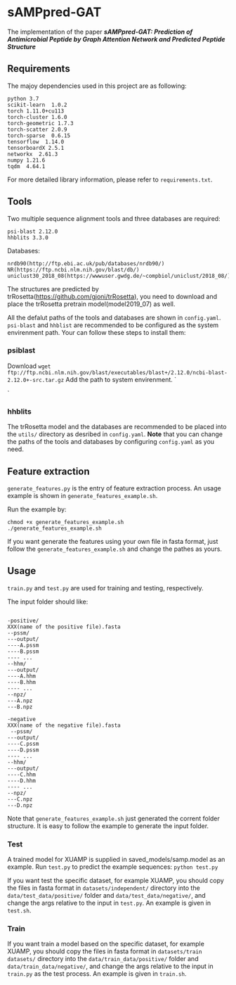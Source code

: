 # sAMPpred-GAT
The implementation of the paper ***sAMPpred-GAT: Prediction of Antimicrobial Peptide by Graph Attention Network and Predicted Peptide Structure***

## Requirements
The majoy dependencies used in this project are as following:

```
python 3.7              
scikit-learn  1.0.2
torch 1.11.0+cu113
torch-cluster 1.6.0
torch-geometric 1.7.3
torch-scatter 2.0.9
torch-sparse  0.6.15
tensorflow  1.14.0
tensorboardX 2.5.1
networkx  2.61.3                                                                                                                          
numpy 1.21.6
tqdm  4.64.1
```
For more detailed library information, please refer to `requirements.txt`. 

## Tools
Two multiple sequence alignment tools and three databases are required: 
```
psi-blast 2.12.0
hhblits 3.3.0
```
Databases:
```
nrdb90(http://ftp.ebi.ac.uk/pub/databases/nrdb90/)
NR(https://ftp.ncbi.nlm.nih.gov/blast/db/)
uniclust30_2018_08(https://wwwuser.gwdg.de/~compbiol/uniclust/2018_08/)
```
The structures are predicted by trRosetta(https://github.com/gjoni/trRosetta), you need to download and place the trRosetta pretrain model(model2019_07) as well.

All the defalut paths of the tools and databases are shown in `config.yaml`. `psi-blast` and `hhblist` are recommended to be configured as the system envirenment path.
Your can follow these steps to install them:
### psiblast
Download 
`
wget ftp://ftp.ncbi.nlm.nih.gov/blast/executables/blast+/2.12.0/ncbi-blast-2.12.0+-src.tar.gz
`
Add the path to system envirenment.
`

`

### hhblits


The trRosetta model and the databases are recommended to be placed into the `utils/` directory as desribed in `config.yaml`.
**Note** that you can change the paths of the tools and databases by configuring `config.yaml` as you need.

## Feature extraction

`generate_features.py` is the entry of feature extraction process. An usage example is shown in `generate_features_example.sh`. 

Run the example by: 
```
chmod +x generate_features_example.sh
./generate_features_example.sh
```
If you want generate the features using your own file in fasta format, just follow the `generate_features_example.sh` and change the pathes as yours.

## Usage

`train.py` and `test.py` are used for training and testing, respectively. 

The input folder should like:

```

-positive/
XXX(name of the positive file).fasta
--pssm/
---output/
----A.pssm
----B.pssm
---- ...
--hhm/
---output/
----A.hhm
----B.hhm
---- ...
--npz/
---A.npz
---B.npz

-negative
XXX(name of the negative file).fasta
 --pssm/
---output/
----C.pssm
----D.pssm
---- ...
--hhm/
---output/
----C.hhm
----D.hhm
---- ...
--npz/
---C.npz
---D.npz

```
Note that `generate_features_example.sh` just generated the corrent folder structure. It is easy to  follow the example to generate the input folder.

### Test 

A trained model for XUAMP is supplied in saved_models/samp.model as an example. Run `test.py` to predict the example sequences:
`python test.py`

If you want test the specific dataset, for example XUAMP, you should copy the files in fasta format in `datasets/independent/` directory into the `data/test_data/positive/` folder and `data/test_data/negative/`, and change the args relative to the input in `test.py`. An example is given in `test.sh`.

### Train

If you want train a model based on the specific dataset, for example XUAMP, you should copy the files in fasta format in `datasets/train datasets/` directory into the `data/train_data/positive/` folder and `data/train_data/negative/`, and change the args relative to the input in `train.py` as the test process. An example is given in `train.sh`.









